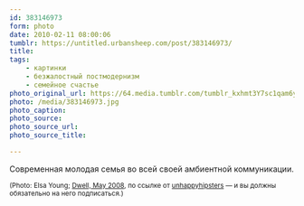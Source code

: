 ```yaml
---
id: 383146973
form: photo
date: 2010-02-11 08:00:06
tumblr: https://untitled.urbansheep.com/post/383146973/
title:
tags:
    - картинки
    - безжалостный постмодернизм
    - семейное счастье
photo_original_url: https://64.media.tumblr.com/tumblr_kxhmt3Y7sc1qam6ylo1_1280.jpg
photo: /media/383146973.jpg
photo_caption: 
photo_source:
photo_source_url:
photo_source_title:

---
```


<p>Современная молодая семья во всей своей амбиентной коммуникации.</p>

<p><small>(Photo: Elsa Young; <a href="http://www.dwell.com/slideshows/katzs-cradle.html?slide=6&amp;paused=true">Dwell, May 2008</a>, по ссылке от <a href="http://unhappyhipsters.com/post/381920826/both-considered-this-quality-time-photo-elsa" class="tumblr_blog">unhappyhipsters</a> — и вы должны обязательно на него подписаться.)</small></p>
